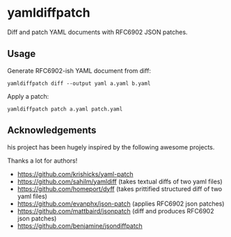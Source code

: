 # yamldiffpatch

Diff and patch YAML documents with RFC6902 JSON patches.

## Usage

Generate RFC6902-ish YAML document from diff:

```
yamldiffpatch diff --output yaml a.yaml b.yaml
```

Apply a patch:

```
yamldiffpatch patch a.yaml patch.yaml
```

## Acknowledgements

his project has been hugely inspired by the following awesome projects.

Thanks a lot for authors!

- https://github.com/krishicks/yaml-patch
- https://github.com/sahilm/yamldiff (takes textual diffs of two yaml files)
- https://github.com/homeport/dyff (takes prittified structured diff of two yaml files)
- https://github.com/evanphx/json-patch (applies RFC6902 json patches)
- https://github.com/mattbaird/jsonpatch (diff and produces RFC6902 json patches)
- https://github.com/benjamine/jsondiffpatch
